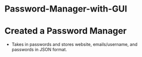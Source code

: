 # Password-Manager-with-GUI

# Created a Password Manager
- Takes in passwords and stores website, emails/username, and passwords in JSON format.


